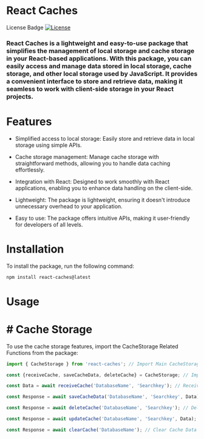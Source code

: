 # React Caches

License Badge
[![License](https://img.shields.io/badge/License-MIT-blue.svg)](https://opensource.org/licenses/MIT)

### React Caches is a lightweight and easy-to-use package that simplifies the management of local storage and cache storage in your React-based applications. With this package, you can easily access and manage data stored in local storage, cache storage, and other local storage used by JavaScript. It provides a convenient interface to store and retrieve data, making it seamless to work with client-side storage in your React projects.

# Features

* Simplified access to local storage: Easily store and retrieve data in local storage using simple APIs.

* Cache storage management: Manage cache storage with straightforward methods, allowing you to handle data caching effortlessly.

* Integration with React: Designed to work smoothly with React applications, enabling you to enhance data handling on the client-side.

* Lightweight: The package is lightweight, ensuring it doesn't introduce unnecessary overhead to your application.

* Easy to use: The package offers intuitive APIs, making it user-friendly for developers of all levels.


# Installation

To install the package, run the following command:

```bash
npm install react-caches@latest
```

# Usage

# # Cache Storage

To use the cache storage features, import the CacheStorage Related Functions from the package:

```js
import { CacheStorage } from 'react-caches'; // Import Main CacheStorage Object

const {receiveCache, saveCacheData, deleteCache} = CacheStorage; // Import all CacheStorage functions

const Data = await receiveCache('DatabaseName', 'Searchkey'); // Receive Cache Data from Cache Storage by Database Name and Search Key

const Response = await saveCacheData('DatabaseName', 'Searchkey', Data); // Save Cache Data to Cache Storage by Database Name and Search Key

const Response = await deleteCache('DatabaseName', 'Searchkey'); // Delete Cache Data from Cache Storage by Database Name and Search Key

const Response = await updateCache('DatabaseName', 'Searchkey', Data); // Update Cache Data in Cache Storage by Database Name and Search Key

const Response = await clearCache('DatabaseName'); // Clear Cache Data from Cache Storage by Database Name
```
